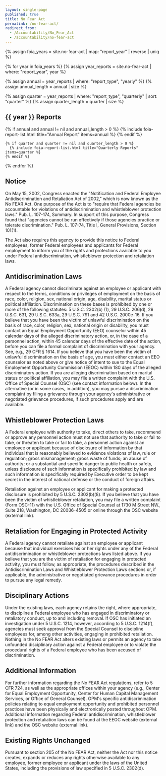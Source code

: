 ```yaml
---
layout: single-page
published: true
title: No Fear Act
permalink: /no-fear-act/
redirect_from:
  - /Accountability/No_Fear_Act
  - /accountability/no-fear-act
---
```


{% assign foia_years = site.no-fear-act | map: "report_year" | reverse | uniq %}

{% for year in foia_years %}
  {% assign year_reports = site.no-fear-act | where: "report_year", year %}

  {% assign annual = year_reports | where: "report_type", "yearly" %}
  {% assign annual_length = annual | size %}

  {% assign quarter = year_reports | where: "report_type", "quarterly" | sort: "quarter" %}
  {% assign quarter_length = quarter | size %}

  <h2>{{ year }} Reports</h2>

  <div>
    {% if annual and annual != nil and annual_length > 0 %}
      {% include foia-report-list.html title="Annual Report" items=annual %}
    {% endif %}

    {% if quarter and quarter != nil and quarter_length > 0 %}
      {% include foia-report-list.html title="Quarterly Reports" items=quarter %}
    {% endif %}
  </div>

{% endfor %}

## **Notice**

On May 15, 2002, Congress enacted the "Notification and Federal Employee Antidiscrimination and Retaliation Act of 2002," which is now known as the No FEAR Act. One purpose of the Act is to "require that Federal agencies be accountable for violations of antidiscrimination and whistleblower protection laws." Pub. L. 107-174, Summary. In support of this purpose, Congress found that "agencies cannot be run effectively if those agencies practice or tolerate discrimination." Pub. L. 107-74, Title I, General Provisions, Section 101(1).

The Act also requires this agency to provide this notice to Federal employees, former Federal employees and applicants for Federal employment to inform you of the rights and protections available to you under Federal antidiscrimination, whistleblower protection and retaliation laws.

## **Antidiscrimination Laws**

A Federal agency cannot discriminate against an employee or applicant with respect to the terms, conditions or privileges of employment on the basis of race, color, religion, sex, national origin, age, disability, marital status or political affiliation. Discrimination on these bases is prohibited by one or more of the following statutes: 5 U.S.C. 2302(b) (1), 29 U.S.C. 206(d), 29 U.S.C. 631, 29 U.S.C. 633a, 29 U.S.C. 791 and 42 U.S.C. 2000e-16. If you believe that you have been the victim of unlawful discrimination on the basis of race, color, religion, sex, national origin or disability, you must contact an Equal Employment Opportunity (EEO) counselor within 45 calendar days of the alleged discriminatory action, or, in the case of a personnel action, within 45 calendar days of the effective date of the action, before you can file a formal complaint of discrimination with your agency. See, e.g., 29 CFR § 1614. If you believe that you have been the victim of unlawful discrimination on the basis of age, you must either contact an EEO counselor as noted above or give notice of intent to sue to the Equal Employment Opportunity Commission (EEOC) within 180 days of the alleged discriminatory action. If you are alleging discrimination based on marital status or political affiliation, you may file a written complaint with the U.S. Office of Special Counsel (OSC) (see contact information below). In the alternative (or in some cases, in addition), you may pursue a discrimination complaint by filing a grievance through your agency's administrative or negotiated grievance procedures, if such procedures apply and are available.

## **Whistleblower Protection Laws**

A Federal employee with authority to take, direct others to take, recommend or approve any personnel action must not use that authority to take or fail to take, or threaten to take or fail to take, a personnel action against an employee or applicant because of disclosure of information by that individual that is reasonably believed to evidence violations of law, rule or regulation; gross mismanagement; gross waste of funds; an abuse of authority; or a substantial and specific danger to public health or safety, unless disclosure of such information is specifically prohibited by law and such information is specifically required by Executive order to be kept secret in the interest of national defense or the conduct of foreign affairs.

Retaliation against an employee or applicant for making a protected disclosure is prohibited by 5 U.S.C. 2302(b)(8). If you believe that you have been the victim of whistleblower retaliation, you may file a written complaint (Form OSC-11) with the U.S. Office of Special Counsel at 1730 M Street NW., Suite 218, Washington, DC 20036-4505 or online through the OSC website (external link).

## **Retaliation for Engaging in Protected Activity**

A Federal agency cannot retaliate against an employee or applicant because that individual exercises his or her rights under any of the Federal antidiscrimination or whistleblower protections laws listed above. If you believe that you are the victim of retaliation for engaging in protected activity, you must follow, as appropriate, the procedures described in the Antidiscrimination Laws and Whistleblower Protection Laws sections or, if applicable, the administrative or negotiated grievance procedures in order to pursue any legal remedy.

## **Disciplinary Actions**

Under the existing laws, each agency retains the right, where appropriate, to discipline a Federal employee who has engaged in discriminatory or retaliatory conduct, up to and including removal. If OSC has initiated an investigation under 5 U.S.C. 1214, however, according to 5 U.S.C. 1214(f), agencies must seek approval from the Special Counsel to discipline employees for, among other activities, engaging in prohibited retaliation. Nothing in the No FEAR Act alters existing laws or permits an agency to take unfounded disciplinary action against a Federal employee or to violate the procedural rights of a Federal employee who has been accused of discrimination.

## **Additional Information**

For further information regarding the No FEAR Act regulations, refer to 5 CFR 724, as well as the appropriate offices within your agency (e.g., Center for Equal Employment Opportunity, Center for Human Capital Management Services, or Office of General Counsel). OPM's specific antidiscrimination policies relating to equal employment opportunity and prohibited personnel practices have been physically and electronically posted throughout OPM. Additional information regarding Federal antidiscrimination, whistleblower protection and retaliation laws can be found at the EEOC website (external link) and the OSC website (external link).

## **Existing Rights Unchanged**

Pursuant to section 205 of the No FEAR Act, neither the Act nor this notice creates, expands or reduces any rights otherwise available to any employee, former employee or applicant under the laws of the United States, including the provisions of law specified in 5 U.S.C. 2302(d).
